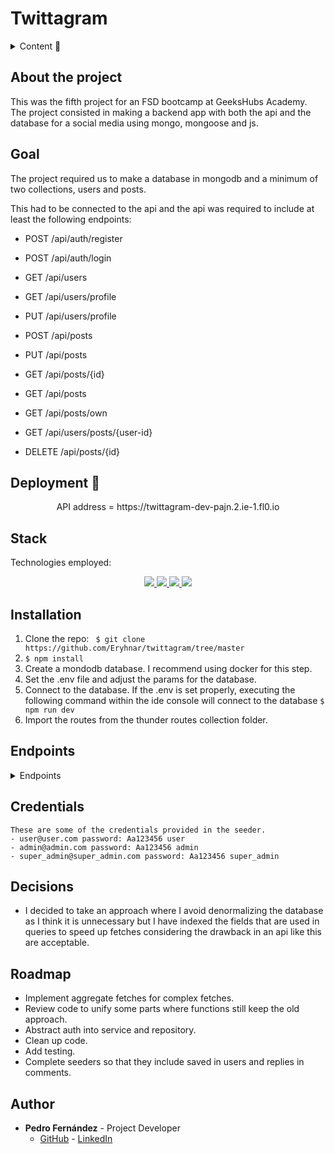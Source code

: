 # Twittagram

<details>
  <summary>Content 📝</summary>
  <ol>
    <li><a href="#about-the-project">About the project</a></li>
    <li><a href="#goal">Goal</a></li>
    <li><a href="#deployment-🚀">Deployment</a></li>
    <li><a href="#stack">Stack</a></li>
    <li><a href="#local-installation">Installation</a></li>
    <li><a href="#endpoints">Endpoints</a></li>
    <li><a href="#decisions">Decisions</a></li>
    <li><a href="#roadmap">Roadmap</a></li>
    <li><a href="#author">Authort</a></li>
  </ol>
</details>

## About the project
This was the fifth project for an FSD bootcamp at GeeksHubs Academy. The project consisted in making a backend app with both the api and the database for a social media using mongo, mongoose and js.    

## Goal
The project required us to make a database in mongodb and a minimum of two collections, users and posts. 

This had to be connected to the api and the api was required to include at least the following endpoints: 

- POST /api/auth/register 
- POST /api/auth/login

- GET /api/users
- GET /api/users/profile
- PUT /api/users/profile

- POST /api/posts
- PUT /api/posts
- GET /api/posts/{id}
- GET /api/posts
- GET /api/posts/own
- GET /api/users/posts/{user-id}
- DELETE /api/posts/{id}

## Deployment 🚀
<div align="center">
    API address = https://twittagram-dev-pajn.2.ie-1.fl0.io
</div>

## Stack
Technologies employed:
<div align="center">
<a href="https://www.mongodb.com/">
    <img src= "https://img.shields.io/badge/MongoDB-4EA94B?style=for-the-badge&logo=mongodb&logoColor=white"/>
</a>
<a href="https://www.expressjs.com/">
    <img src= "https://img.shields.io/badge/express.js-%23404d59.svg?style=for-the-badge&logo=express&logoColor=%2361DAFB"/>
</a>
<a href="https://nodejs.org/es/">
    <img src= "https://img.shields.io/badge/node.js-026E00?style=for-the-badge&logo=node.js&logoColor=white"/>
</a>
<a href="https://developer.mozilla.org/es/docs/Web/JavaScript">
    <img src= "https://img.shields.io/badge/JavaScript-F7DF1E?style=for-the-badge&logo=javascript&logoColor=black"/>
</a>
 </div>


## Installation
1. Clone the repo: ` $ git clone https://github.com/Eryhnar/twittagram/tree/master`
2. ` $ npm install `
3. Create a mondodb database. I recommend using docker for this step.
4. Set the .env file and adjust the params for the database.
5. Connect to the database. If the .env is set properly, executing the following command within the ide console will connect to the database ``` $ npm run dev ```
6. Import the routes from the thunder routes collection folder.

## Endpoints
<details>
<summary>Endpoints</summary>
    
    
### Register

**Endpoint:** `/api/auth/register`

**Method:** `POST`

**Description:** This endpoint allows a user to register.

**Headers:**

- none

**Request Body:**

- `userName`: Any combination of numbers and letters between 3-20 chars. Can include . _ - in any position past the first one. It will remove spaces and will turn to lowercase but accepts both in entry.
- `email`: something@something.domain
- `password`: minimum one capital letter, one lowercase and a number. Length 8-14. Accepts . - _

**Responses:**

- `201 OK`
- `400 Bad Request`
- `500 Internal Server Error`

**Example Request:**

```json
{
    "userName": "michael", 
    "email": "michael@michael.com", 
    "password": "princess"
}
```
**Example Response:** 
```json
{
    "success": true,
    "message": "User registered successfully"
}
```
### Log in

**Endpoint:** `/api/auth/login`

**Method:** `POST`

**Description:** This endpoint allows a user to log in.

**Headers:**

- none

**Request Body:**

- `email`: something@something.domain
- `password`: minimum one capital letter, one lowercase and a number. Length 8-14. Accepts . - _

**Responses:**

- `200 OK`
- `400 Bad Request`
- `404 Not Found`
- `500 Internal Server Error`

**Example Request:**

```json
{
    "email": "michael@michael.com", 
    "password": "princess"
}
```
**Example Response:** 
```json
{
    "success": true,
    "message": "User  successfully"
}
```
### Get Users

**Endpoint:** `/api/users/`

**Method:** `GET`

**Description:** This endpoint a super admin to recover all users.

**Headers:**

- token

**Request Body:**

- none

**Responses:**

- `200 OK`
- `400 Bad Request`
- `500 Internal Server Error`

**Optional Queries:**

- page
- userName
- userHandle
- email
- role
- isActive

**Example Response:** 
```json
{
    "success": true,
    "message": "Users retrieved successfully "
}
```

### Get User Profile

**Endpoint:** `/api/users/profile`

**Method:** `GET`

**Description:** This endpoint allows a user to retrieve their profile information.

**Headers:**

- `Authorization`: Bearer token for authenticating the user. This should be included in all requests to this endpoint.

**Example Headers:**

```json
{
    "Authorization": "Bearer your_token_here"
}
```

**Responses:**

- `200 OK: The profile information was successfully retrieved. Returns the user's profile data.`
- `401 Unauthorized: The user is not authenticated. Returns an error message.`
- `500 Internal Server Error: An error occurred on the server while trying to retrieve the profile information. Returns an error message.`

**Example Response:**
``` js
{
    "success": true,
    "message": "User profile retrieved successfully",
    "data": user
}
```

### Update User Profile

**Endpoint:** `/api/users/profile`

**Method:** `PUT`

**Description:** This endpoint allows users to update their profile information.

**Headers:**

- `Authorization`: Bearer token for user authentication. This token must be included in the headers of the request.

**Example Headers:**

```json
{
    "Authorization": "Bearer your_token_here"
}
```

**Request Body:**

- `userName` (string, optional): New username.
- `email` (string, optional): New email address.
- `bio` (string, optional): New biography.
- `profilePicture` (string, optional): URL of the new profile picture.

**Example Request Body:**
```json
{
    "userName": "new_username",
    "email": "new_email@example.com",
    "bio": "New biography",
    "profilePicture": "https://example.com/new_profile_picture.jpg"
}
```
**Responses:**

- `200 OK:` The profile was successfully updated. Returns the updated user profile data.
- `400 Bad Request:` The request body is invalid or missing required fields. Returns an error message detailing the issue.
- `401 Unauthorized:` The user is not authenticated. Returns an error message.
- `500 Internal Server Error:` An error occurred on the server while trying to update the profile. Returns an error message.

### Update User Password

**Endpoint:** `/api/users/profile/password`

**Method:** `PUT`

**Description:** This endpoint allows a user to update their password.

**Headers:**

- `Authorization`: Bearer token for authenticating the user. This should be included in all requests to this endpoint.

**Example Headers:**

```json
{
    "Authorization": "Bearer your_token_here"
}
```
**Request Body:**

- `oldPassword:` The user's current password.
- `newPassword:` The user's new password.
- `newPasswordRepeat:` Confirmation of the user's new password.

**Responses:**

- `200 OK:` The password was successfully updated. Returns a success message.
- `400 Bad Request:` The new passwords do not match, the old password is incorrect, or the password does not meet the required criteria. Returns an error message.
- `401 Unauthorized:` The user is not authenticated or the old password is incorrect. Returns an error message.
- `500 Internal Server Error:` An error occurred on the server while trying to update the password. Returns an error message.

**Example Request:**

```json
{
    "oldPassword": "oldPassword123",
    "newPassword": "newPassword123",
    "newPasswordRepeat": "newPassword123"
}
```
**Example Response:**
```json
{
    "success": true,
    "message": "User password updated successfully"
}
```

### Update User by ID

**Endpoint:** `/api/users/:id`

**Method:** `PUT`

**Description:** This endpoint allows an admin to update a user's information by their ID.

**Headers:**

- `Authorization`: Bearer token for authenticating the admin. This should be included in all requests to this endpoint.

**Example Headers:**

```json
{
    "Authorization": "Bearer your_token_here"
}
```

**URL Parameters:**

- `id:` The ID of the user to update.
**Request Body:**

- `userName:` The new username for the user (optional).
- `email:` The new email for the user (optional).
- `role:` The new role for the user (optional). Must be one of user, admin, or superadmin.
- `isActive:` The new active status for the user (optional). Must be a boolean.
- `bio:` The new bio for the user (optional).
- `profilePicture:` The new profile picture URL for the user (optional).
**Responses:**

- `200 OK:` The user was successfully updated. Returns the updated user data.
- `400 Bad Request:` The provided username, email, role, active status, bio, or profile picture URL is invalid, or the user ID is invalid. Returns an error message.
- `401 Unauthorized:` The admin is not authenticated. Returns an error message.
- `404 Not Found:` The user with the provided ID was not found. Returns an error message.
- `500 Internal Server Error:` An error occurred on the server while trying to update the user. Returns an error message.

**Example Request:**
all fields are optional for updates.
```json
{
    "userName": "new_username",
    "email": "new_email@example.com",
    "role": "user",
    "isActive": true,
    "bio": "This is my new bio",
    "profilePicture": "https://example.com/new_profile_picture.jpg"
}
```
***Example Response:**
```js
{
    "success": true,
    "message": "User updated successfully",
    "data": user
    
}
```

### Delete User by ID

**Endpoint:** `/api/users/:id`

**Method:** `DELETE`

**Description:** This endpoint allows an admin to delete a user by their ID.

**Headers:**

- `Authorization`: Bearer token for authenticating the admin. This should be included in all requests to this endpoint.

**Example Headers:**

```json
{
    "Authorization": "Bearer your_token_here"
}
```

**URL Parameters:**

- `id:` The ID of the user to delete.
**Responses:**

- `200 OK:` The user was successfully deleted. Returns a success message.
- `400 Bad Request:` The user ID is invalid. Returns an error message.
- `401 Unauthorized:` The admin is not authenticated. Returns an error message.
- `404 Not Found:` The user with the provided ID was not found. Returns an error message.
- `500 Internal Server Error:` An error occurred on the server while trying to delete the user. Returns an error message.
**Example Response:**
```json
{
    "success": true,
    "message": "User deleted successfully"
}
```

### Deactivate User Profile

**Endpoint:** `/api/users/profile/deactivate`

**Method:** `PUT`

**Description:** This endpoint allows a user to deactivate their profile.

**Headers:**

- `Authorization`: Bearer token for authenticating the user. This should be included in all requests to this endpoint.

**Example Headers:**

```json
{
    "Authorization": "Bearer your_token_here"
}
```

**Request Body:**

- `password:` The user's current password. This is required to confirm the deactivation.
**Responses:**

- `200 OK:` The profile was successfully deactivated. Returns a success message.
- `400 Bad Request:` The provided password is incorrect. Returns an error message.
- `401 Unauthorized:` The user is not authenticated. Returns an error message.
- `404 Not Found:` The user was not found. Returns an error message.
- `500 Internal Server Error:` An error occurred on the server while trying to deactivate the profile. Returns an error message.
**Example Request:**
```json
{
    "password": "currentPassword123"
}
```

### Get Posts by User ID

**Endpoint:** `/api/users/posts/:id`

**Method:** `GET`

**Description:** This endpoint allows a user to retrieve all posts made by a specific user, identified by their ID.

**Headers:**

- `Authorization`: Bearer token for authenticating the user. This should be included in all requests to this endpoint.

**Example Headers:**

```json
{
    "Authorization": "Bearer your_token_here"
}
```

**URL Parameters:**

- `id:` The ID of the user whose posts are to be retrieved.
**Query Parameters:**

- `page:` The page number to return (optional).

**Responses:**

- `200 OK:` The posts were successfully retrieved. Returns the posts data.
- `400 Bad Request:` The provided user ID, limit, skip, or page number is invalid. Returns an error message.
- `401 Unauthorized:` The user is not authenticated. Returns an error message.
- `500 Internal Server Error:` An error occurred on the server while trying to retrieve the posts. Returns an error message.

### Get Saved Posts by User

**Endpoint:** `/api/users/saved`

**Method:** `GET`

**Description:** This endpoint allows a user to retrieve all posts they have saved.

**Headers:**

- `Authorization`: Bearer token for authenticating the user. This should be included in all requests to this endpoint.

**Example Headers:**

```json
{
    "Authorization": "Bearer your_token_here"
}
```

**Query Parameters:**

- `page:` The page number to return (optional).

**Responses:**

- `200 OK:` The posts were successfully retrieved. Returns the posts data.
- `400 Bad Request:` The provided limit, skip, or page number is invalid. Returns an error message.
- `401 Unauthorized:` The user is not authenticated. Returns an error message.
- `500 Internal Server Error:` An error occurred on the server while trying to retrieve the posts. Returns an error message.

### Toggle Follow User

**Endpoint:** `/api/users/follow`

**Method:** `PUT`

**Description:** This endpoint allows a user to follow or unfollow another user.

**Headers:**

- `Authorization`: Bearer token for authenticating the user. This should be included in all requests to this endpoint.

**Example Headers:**

```json
{
    "Authorization": "Bearer your_token_here"
}
```

**Request Body:**

- `targetUserId:` The ID of the user to follow or unfollow.
**Responses:**

- `200 OK:` The follow/unfollow operation was successful. Returns the updated user data.
- `400 Bad Request:` The provided targetUserId is invalid. Returns an error message.
- `401 Unauthorized:` The user is not authenticated. Returns an error message.
- `404 Not Found:` The user with the provided targetUserId was not found. Returns an error message.
- `500 Internal Server Error:` An error occurred on the server while trying to follow/unfollow the user. Returns an error message.
**Example Request:**
```json
{
    "targetUserId": "123"
}
```

### Get Timeline Posts

**Endpoint:** `/api/posts/timeline`

**Method:** `GET`

**Description:** This endpoint allows a user to retrieve posts from users they are following, sorted by creation date in descending order.

**Headers:**

- `Authorization`: Bearer token for authenticating the user. This should be included in all requests to this endpoint.

**Example Headers:**

```json
{
    "Authorization": "Bearer your_token_here"
}
```

**Query Parameters:**

- `page:` The page number to return (optional).
**Responses:**

- `200 OK:` The posts were successfully retrieved. Returns the posts data.
- `400 Bad Request:` The provided limit, skip, or page number is invalid. Returns an error message.
- `401 Unauthorized:` The user is not authenticated. Returns an error message.
- `500 Internal Server Error:` An error occurred on the server while trying to retrieve the posts. Returns an error message.

### Get All Posts

**Endpoint:** `/api/posts/`

**Method:** `GET`

**Description:** This endpoint allows a user to retrieve all posts, sorted by creation date in descending order.

**Headers:**

- `Authorization`: Bearer token for authenticating the user. This should be included in all requests to this endpoint.

**Example Headers:**

```json
{
    "Authorization": "Bearer your_token_here"
}
```

**Query Parameters:**

- `page:` The page number to return (optional).
**Responses:**

- `200 OK:` The posts were successfully retrieved. Returns the posts data.
- `400 Bad Request:` The provided limit, skip, or page number is invalid. Returns an error message.
- `401 Unauthorized:` The user is not authenticated. Returns an error message.
- `500 Internal Server Error:` An error occurred on the server while trying to retrieve the posts. Returns an error message.

### Create a New Post

**Endpoint:** `/api/posts/`

**Method:** `POST`

**Description:** This endpoint allows a user to create a new post.

**Headers:**

- `Authorization`: Bearer token for authenticating the user. This should be included in all requests to this endpoint.

**Example Headers:**

```json
{
    "Authorization": "Bearer your_token_here"
}
```

**Request Body:**

- `image:` The URL of the image for the post. This is required.
- `caption:` The caption of the post (optional).
- `visibility:` The visibility of the post (optional).
- `tags:` An array of tags for the post (optional).
**Responses:**

- `201 Created:` The post was successfully created. Returns the created post data.
- `400 Bad Request:` The provided image URL, caption, visibility, or tags are invalid. Returns an error message.
- `401 Unauthorized:` The user is not authenticated. Returns an error message.
- `500 Internal Server Error:` An error occurred on the server while trying to create the post. Returns an error message.
**Example Request:**
```json
{
    "image": "https://example.com/image.jpg",
    "caption": "This is a caption",
    "visibility": "public",
    "tags": ["tag1", "tag2"]
}
```

### Update a Post

**Endpoint:** `/api/posts/`

**Method:** `PUT`

**Description:** This endpoint allows a user to update an existing post.

**Headers:**

- `Authorization`: Bearer token for authenticating the user. This should be included in all requests to this endpoint.

**Example Headers:**

```json
{
    "Authorization": "Bearer your_token_here"
}
```

**Request Body:**

- `postId:` The ID of the post to update. This is required.
- `caption:` The new caption of the post (optional).
- `visibility:` The new visibility of the post (optional).
- `tags:` An array of new tags for the post (optional).
**Responses:**

- `200 OK:` The post was successfully updated. Returns the updated post data.
- `400 Bad Request:` The provided postId, caption, visibility, or tags are invalid, or the post was not found. Returns an error message.
- `401 Unauthorized:` The user is not authenticated, or the user is not the author of the post. Returns an error message.
- `500 Internal Server Error:` An error occurred on the server while trying to update the post. Returns an error message.
**Example Request:**
```json
{
    "postId": "123",
    "caption": "This is a new caption",
    "visibility": "private",
    "tags": ["newTag1", "newTag2"]
}
```

### Get Own Posts

**Endpoint:** `/api/posts/own`

**Method:** `GET`

**Description:** This endpoint allows a user to retrieve their own posts, sorted by creation date in descending order.

**Headers:**

- `Authorization`: Bearer token for authenticating the user. This should be included in all requests to this endpoint.

**Example Headers:**

```json
{
    "Authorization": "Bearer your_token_here"
}
```

**Query Parameters:**

- `page:` The page number to return (optional).
**Responses:**

- `200 OK:` The posts were successfully retrieved. Returns the posts data.
- `400 Bad Request:` The provided limit, skip, or page number is invalid. Returns an error message.
- `401 Unauthorized:` The user is not authenticated. Returns an error message.
- `500 Internal Server Error:` An error occurred on the server while trying to retrieve the posts. Returns an error message.

### Get a Post by ID

**Endpoint:** `/api/posts/:id`

**Method:** `GET`

**Description:** This endpoint allows a user to retrieve a specific post by its ID, provided the post's visibility is set to "public".

**Headers:**

- `Authorization`: Bearer token for authenticating the user. This should be included in all requests to this endpoint.

**Example Headers:**

```json
{
    "Authorization": "Bearer your_token_here"
}
```

**Path Parameters:**

- `id:` The ID of the post to retrieve.
**Responses:**

- `200 OK:` The post was successfully retrieved. Returns the post data.
- `400 Bad Request:` The provided ID is invalid. Returns an error message.
- `401 Unauthorized:` The user is not authenticated. Returns an error message.
- `404 Not Found:` The post with the provided ID was not found, or the post's visibility is not set to "public". Returns an error message.
- `500 Internal Server Error:` An error occurred on the server while trying to retrieve the post. Returns an error message.

### Delete a Post by ID

**Endpoint:** `/api/posts/:id`

**Method:** `DELETE`

**Description:** This endpoint allows a user to delete a specific post by its ID, provided they are the author of the post.

**Headers:**

- `Authorization`: Bearer token for authenticating the user. This should be included in all requests to this endpoint.

**Example Headers:**

```json
{
    "Authorization": "Bearer your_token_here"
}
```

**Path Parameters:**

- `id:` The ID of the post to delete.
**Responses:**

- `200 OK:` The post was successfully deleted. Returns a success message.
- `400 Bad Request:` The provided ID is invalid. Returns an error message.
- `401 Unauthorized:` The user is not authenticated, or the user is not the author of the post. Returns an error message.
- `404 Not Found:` The post with the provided ID was not found. Returns an error message.
- `500 Internal Server Error:` An error occurred on the server while trying to delete the post. Returns an error message.

### Like or Unlike a Post

**Endpoint:** `/api/posts/like`

**Method:** `PUT`

**Description:** This endpoint allows a user to like or unlike a specific post.

**Headers:**

- `Authorization`: Bearer token for authenticating the user. This should be included in all requests to this endpoint.

**Example Headers:**

```json
{
    "Authorization": "Bearer your_token_here"
}
```

**Request Body:**

- `postId:` The ID of the post to like or unlike. This is required.
**Responses:**

- `200 OK:` The post was successfully liked or unliked. Returns the updated post data.
- `400 Bad Request:` The provided postId is invalid, or the post was not found. Returns an error message.
- `401 Unauthorized:` The user is not authenticated. Returns an error message.
- `500 Internal Server Error:` An error occurred on the server while trying to like or unlike the post. Returns an error message.
**Example Request:**
```json
{
    "postId": "123"
}
```

### Save or Unsave a Post

**Endpoint:** `/api/posts/save`

**Method:** `PUT`

**Description:** This endpoint allows a user to save or unsave a post.

**Headers:**

- `Authorization`: Bearer token for authenticating the user. This should be included in all requests to this endpoint.

**Example Headers:**

```json
{
    "Authorization": "Bearer your_token_here"
}
```

**Request Body:**

- `postId:` The ID of the post to save or unsave. This is required.
**Responses:**

- `200 OK:` The post was successfully saved or unsaved. Returns the updated user profile data.
- `400 Bad Request:` The provided postId is invalid, or the post was not found. Returns an error message.
- `401 Unauthorized:` The user is not authenticated. Returns an error message.
- `500 Internal Server Error:` An error occurred on the server while trying to save or unsave the post. Returns an error message.
**Example Request:**
```json
{
    "postId": "123"
}
```

### Post a Comment

**Endpoint:** `/api/comments/`

**Method:** `POST`

**Description:** This endpoint allows a user to post a comment on a specific post.

**Headers:**

- `Authorization`: Bearer token for authenticating the user. This should be included in all requests to this endpoint.

**Example Headers:**

```json
{
    "Authorization": "Bearer your_token_here"
}
```

**Request Body:**

- `postId:` The ID of the post to comment on. This is required.
- `content:` The content of the comment. This is required.
**Responses:**

- `200 OK:` The comment was successfully posted. Returns the comment data.
- `400 Bad Request:` The provided postId or content is invalid, or the post was not found. Returns an error message.
- `401 Unauthorized:` The user is not authenticated. Returns an error message.
- `500 Internal Server Error:` An error occurred on the server while trying to post the comment. Returns an error message.
**Example Request:**
```json
{
    "postId": "123", //this must be a mongoose id object, not like this
    "content": "This is a comment"
}
```

### Post a Reply to a Comment

**Endpoint:** `/api/comments/reply`

**Method:** `POST`

**Description:** This endpoint allows a user to post a reply to a comment on a post.

**Headers:**

- `Authorization`: Bearer token for authenticating the user. This should be included in all requests to this endpoint.

**Example Headers:**

```json
{
    "Authorization": "Bearer your_token_here"
}
```

**Request Body:**

- `postId:` The ID of the post the comment belongs to. This is required.
- `commentId:` The ID of the comment to reply to. This is required.
- `content:` The content of the reply. This is required.
**Responses:**

- `200 OK:` The reply was successfully posted. Returns the updated comment data.
- `400 Bad Request:` The provided postId, commentId, or content is invalid, or the post or comment was not found. Returns an error message.
- `401 Unauthorized:` The user is not authenticated. Returns an error message.
- `404 Not Found:` Comment was not found. 
- `500 Internal Server Error:` An error occurred on the server while trying to post the reply. Returns an error message.
**Example Request:**
```json
{
    "postId": "123",
    "commentId": "456",
    "content": "This is a reply"
}
```

### Delete a Comment

**Endpoint:** `/api/comment/delete`

**Method:** `PUT`

**Description:** This endpoint allows a user to delete a comment on a post. Instead of completely removing the comment, it updates the content to "This comment has been deleted".

**Headers:**

- `Authorization`: Bearer token for authenticating the user. This should be included in all requests to this endpoint.

**Example Headers:**

```json
{
    "Authorization": "Bearer your_token_here"
}
```

**Request Body:**

postId: The ID of the post the comment belongs to. This is required.
commentId: The ID of the comment to delete. This is required.
**Responses:**

- `200 OK:` The comment was successfully deleted. Returns the updated comment data.
- `400 Bad Request:` The provided postId or commentId is invalid, or the post or comment was not found. Returns an error message.
- `401 Unauthorized:` The user is not authenticated, or the user is not the author of the comment. Returns an error message.
- `404 Not Found:` Comment was not found.
- `500 Internal Server Error:` An error occurred on the server while trying to delete the comment. Returns an error message.
**Example Request:**
```json
{
    "postId": "123", // This must be a mongoose object id
    "commentId": "456" // This must be a mongoose object id
}
```

### Like or Unlike a Comment

**Endpoint:** `/api/comments/like`

**Method:** `PUT`

**Description:** This endpoint allows a user to like or unlike a comment.

**Headers:**

- `Authorization`: Bearer token for authenticating the user. This should be included in all requests to this endpoint.

**Example Headers:**

```json
{
    "Authorization": "Bearer your_token_here"
}
```

**Request Body:**

- `commentId:` The ID of the comment to like or unlike. This is required.
- `postId:` The ID of the post the comment belongs to. This is required.
**Responses:**

- `200 OK:` The comment was successfully liked or unliked. Returns the updated comment data.
- `400 Bad Request:` The provided commentId or postId is invalid, or the comment was not found. Returns an error message.
- `401 Unauthorized:` The user is not authenticated. Returns an error message.
- `404 Not Found:` The comment with the provided commentId was not found. Returns an error message.
- `500 Internal Server Error:` An error occurred on the server while trying to like or unlike the comment. Returns an error message.
**Example Request:**
```json
{
    "postId": "123", // This must be a mongoose object id
    "commentId": "456" // This must be a mongoose object id
}
```

### Update a Comment

**Endpoint:** `/api/comments`

**Method:** `PUT`

**Description:** This endpoint allows a user to update the content of a comment they authored.

**Headers:**

- `Authorization`: Bearer token for authenticating the user. This should be included in all requests to this endpoint.

**Example Headers:**

```json
{
    "Authorization": "Bearer your_token_here"
}
```

**Request Body:**

- `commentId:` The ID of the comment to update. This is required.
- `postId:` The ID of the post the comment belongs to. This is required.
- `content:` The new content of the comment. This is required.
**Responses:**

- `200 OK:` The comment was successfully updated. Returns the updated comment data.
- `400 Bad Request:` The provided commentId, postId, or content is invalid, or the comment was not found. Returns an error message.
- `401 Unauthorized:` The user is not authenticated, or the user is not the author of the comment. Returns an error message.
- `404 Not Found:` The comment with the provided commentId was not found. Returns an error message.
- `500 Internal Server Error:` An error occurred on the server while trying to update the comment. Returns an error message.
**Example Request:**
```json
{
    "postId": "123", // This must be a mongoose object id
    "commentId": "456", // This must be a mongoose object id
    "content": "This is the updated content"
}
```

</details>

## Credentials
    These are some of the credentials provided in the seeder.
    - user@user.com password: Aa123456 user
    - admin@admin.com password: Aa123456 admin
    - super_admin@super_admin.com password: Aa123456 super_admin

## Decisions

- I decided to take an approach where I avoid denormalizing the database as I think it is unnecessary but I have indexed the fields that are used in queries to speed up fetches considering the drawback in an api like this are acceptable.

## Roadmap
- Implement aggregate fetches for complex fetches.
- Review code to unify some parts where functions still keep the old approach.
- Abstract auth into service and repository.
- Clean up code.
- Add testing.
- Complete seeders so that they include saved in users and replies in comments.

## Author 

- **Pedro Fernández** - Project Developer
  - [GitHub](https://github.com/Eryhnar) - [LinkedIn](https://www.linkedin.com/in/pedro-fernandez-bel-68a2b9155/)